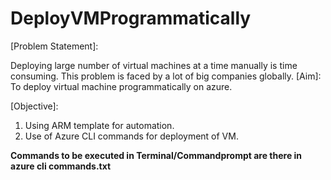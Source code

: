 # DeployVMProgrammatically
[Problem Statement]: 

Deploying large number of virtual machines at a time manually is time consuming. This problem is faced by a lot of big companies globally.
[Aim]: 
To deploy virtual machine programmatically on azure.

[Objective]:
1) Using ARM template for automation.
2) Use of Azure CLI commands for deployment of VM.





**Commands to be executed in Terminal/Commandprompt are there in azure cli commands.txt**

